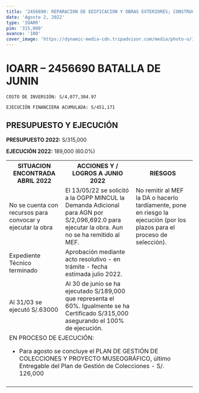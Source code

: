 ```yaml
---
title: '2456690: REPARACION DE EDIFICACION Y OBRAS EXTERIORES; CONSTRUCCION DE BAÑO O SERVICIOS SANITARIOS; ADQUISICION DE GRUPO ELECTROGENO Y MUSEOGRAFIA; EN EL(LA) MONUMENTO A LOS VENCEDORES DE JUNIN, UBICADO EN LA PAMPA DE CHACAMARCA, CASA HACIENDA SAN FRANCISCO DE CHICHAUSIRI, DISTRITO DE JUNIN, PROVINCIA JUNIN, DEPARTAMENTO JUNIN'
date: 'Agosto 2, 2022'
type: 'IOARR'
pim: '315,000'
avance: '100'
cover_image: 'https://dynamic-media-cdn.tripadvisor.com/media/photo-o/1d/10/15/cf/este-monumento-conmemora.jpg?w=1200&h=-1&s=1'
---
```

# IOARR – 2456690 BATALLA DE JUNIN

`COSTO DE INVERSIÓN: S/4,077,304.97`

`EJECUCIÓN FINANCIERA ACUMULADA: S/451,171`

## PRESUPUESTO Y EJECUCIÓN

**PRESUPUESTO 2022:** S/315,000

**EJECUCIÓN 2022:** 189,000 (60.0%)

<table>

<tr>
<th>SITUACION ENCONTRADA ABRIL 2022
</th>
<th>ACCIONES Y / LOGROS A JUNIO 2022</th>
<th>RIESGOS</th>
</tr>

<tr>
<td>No se cuenta con recursos para convocar y ejecutar la obra</td>
<td>El 13/05/22 se solicitó a la OGPP MINCUL la Demanda Adicional para AGN por S/2,096,692.0 para ejecutar la obra. Aun no se ha remitido al MEF.</td>
<td>No remitir al MEF la DA o hacerlo tardíamente, pone en riesgo la ejecución (por los plazos para el proceso de selección).</td>
</tr>

<tr>
<td>Expediente Técnico terminado </td>
<td>Aprobación mediante acto resolutivo - en trámite - fecha estimada julio 2022.</td>
<td></td>
</tr>

<tr>
<td>Al 31/03 se ejecutó S/.63000 </td>
<td>Al 30 de junio se ha ejecutado S/189,000 que representa el 60%. Igualmente se ha Certificado S/315,000 asegurando el 100% de ejecución.</td>
<td></td>
</tr>

<tr>
<td colspan="3">EN PROCESO DE EJECUCIÓN: 

* Para agosto se concluye el PLAN DE GESTIÓN DE COLECCIONES Y PROYECTO MUSEOGRÁFICO, último Entregable del Plan de Gestión de Colecciones - S/. 126,000
</td>
</tr>

<tr>
<td></td>
<td></td>
<td></td>
</tr>

</table>
